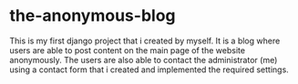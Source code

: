 # the-anonymous-blog
This is my first django project that i created by myself. It is a blog where users are able to post content on the main page of the website anonymously. 
The users are also able to contact the administrator (me) using a contact form that i created and implemented the required settings. 
